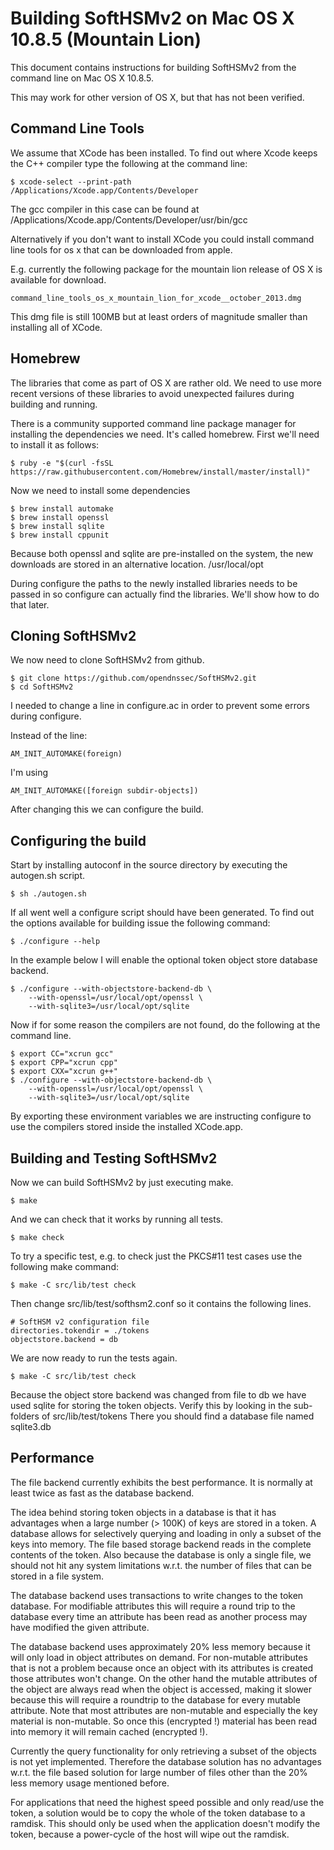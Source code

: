 # Building SoftHSMv2 on Mac OS X 10.8.5 (Mountain Lion)

This document contains instructions for building SoftHSMv2 from the command
line on Mac OS X 10.8.5.

This may work for other version of OS X, but that has not been verified.

## Command Line Tools

We assume that XCode has been installed. To find out where Xcode keeps the C++
compiler type the following at the command line:

	$ xcode-select --print-path
	/Applications/Xcode.app/Contents/Developer

The gcc compiler in this case can be found at
/Applications/Xcode.app/Contents/Developer/usr/bin/gcc

Alternatively if you don't want to install XCode you could install command line
tools for os x that can be downloaded from apple.

E.g. currently the following package for the mountain lion release of OS X is
available for download.

	command_line_tools_os_x_mountain_lion_for_xcode__october_2013.dmg

This dmg file is still 100MB but at least orders of magnitude smaller than
installing all of XCode.

## Homebrew

The libraries that come as part of OS X are rather old. We need to use more
recent versions of these libraries to avoid unexpected failures during building
and running.

There is a community supported command line package manager for installing the
dependencies we need. It's called homebrew. First we'll need to install it as
follows:

	$ ruby -e "$(curl -fsSL https://raw.githubusercontent.com/Homebrew/install/master/install)"

Now we need to install some dependencies

	$ brew install automake
	$ brew install openssl
	$ brew install sqlite
	$ brew install cppunit

Because both openssl and sqlite are pre-installed on the system, the new
downloads are stored in an alternative location. /usr/local/opt

During configure the paths to the newly installed libraries needs to be passed
in so configure can actually find the libraries. We'll show how to do that
later.

## Cloning SoftHSMv2

We now need to clone SoftHSMv2 from github.

	$ git clone https://github.com/opendnssec/SoftHSMv2.git
	$ cd SoftHSMv2

I needed to change a line in configure.ac in order to prevent some errors
during configure.

Instead of the line:

	AM_INIT_AUTOMAKE(foreign)

I'm using

	AM_INIT_AUTOMAKE([foreign subdir-objects])

After changing this we can configure the build.

## Configuring the build

Start by installing autoconf in the source directory by executing the
autogen.sh script.

	$ sh ./autogen.sh

If all went well a configure script should have been generated. To find out the
options available for building issue the following command:

	$ ./configure --help

In the example below I will enable the optional token object store database
backend.

	$ ./configure --with-objectstore-backend-db \
		--with-openssl=/usr/local/opt/openssl \
		--with-sqlite3=/usr/local/opt/sqlite

Now if for some reason the compilers are not found, do the following at the
command line.

	$ export CC="xcrun gcc"
	$ export CPP="xcrun cpp"
	$ export CXX="xcrun g++"
	$ ./configure --with-objectstore-backend-db \
		--with-openssl=/usr/local/opt/openssl \
		--with-sqlite3=/usr/local/opt/sqlite

By exporting these environment variables we are instructing configure to use
the compilers stored inside the installed XCode.app.

## Building and Testing SoftHSMv2

Now we can build SoftHSMv2 by just executing make.

	$ make

And we can check that it works by running all tests.

	$ make check

To try a specific test, e.g. to check just the PKCS#11 test cases use the
following make command:

	$ make -C src/lib/test check

Then change src/lib/test/softhsm2.conf so it contains the following lines.

	# SoftHSM v2 configuration file
	directories.tokendir = ./tokens
	objectstore.backend = db

We are now ready to run the tests again.

	$ make -C src/lib/test check

Because the object store backend was changed from file to db we have used
sqlite for storing the token objects. Verify this by looking in the sub-folders
of src/lib/test/tokens There you should find a database file named sqlite3.db

## Performance

The file backend currently exhibits the best performance. It is normally at
least twice as fast as the database backend.

The idea behind storing token objects in a database is that it has advantages
when a large number (> 100K) of keys are stored in a token. A database allows
for selectively querying and loading in only a subset of the keys into memory.
The file based storage backend reads in the complete contents of the token.
Also because the database is only a single file, we should not hit any system
limitations w.r.t. the number of files that can be stored in a file system.

The database backend uses transactions to write changes to the token database.
For modifiable attributes this will require a round trip to the database every
time an attribute has been read as another process may have modified the given
attribute.

The database backend uses approximately 20% less memory because it will only
load in object attributes on demand. For non-mutable attributes that is not a
problem because once an object with its attributes is created those attributes
won't change. On the other hand the mutable attributes of the object are always
read when the object is accessed, making it slower because this will require a
roundtrip to the database for every mutable attribute. Note that most
attributes are non-mutable and especially the key material is non-mutable. So
once this (encrypted !) material has been read into memory it will remain
cached (encrypted !).

Currently the query functionality for only retrieving a subset of the objects
is not yet implemented. Therefore the database solution has no advantages
w.r.t. the file based solution for large number of files other than the 20%
less memory usage mentioned before.

For applications that need the highest speed possible and only read/use the
token, a solution would be to copy the whole of the token database to a
ramdisk. This should only be used when the application doesn't modify the
token, because a power-cycle of the host will wipe out the ramdisk.

